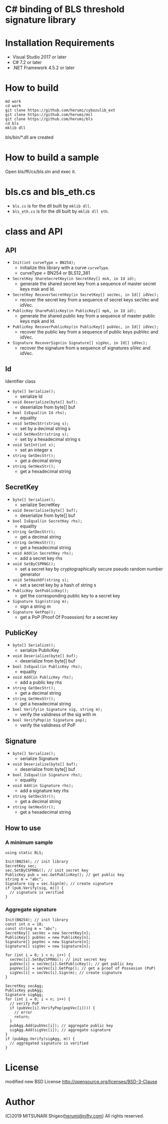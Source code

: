 # C# binding of BLS threshold signature library

# Installation Requirements

* Visual Studio 2017 or later
* C# 7.2 or later
* .NET Framework 4.5.2 or later

# How to build

```
md work
cd work
git clone https://github.com/herumi/cybozulib_ext
git clone https://github.com/herumi/mcl
git clone https://github.com/herumi/bls
cd bls
mklib dll
```
bls/bin/\*.dll are created

# How to build a sample

Open bls/ffi/cs/bls.sln and exec it.

# bls.cs and bls\_eth.cs

- `bls.cs` is for the dll built by `mklib dll`.
- `bls_eth.cs` is for the dll built by `mklib dll eth`.

# class and API

## API

* `Init(int curveType = BN254);`
    * initialize this library with a curve `curveType`.
    * curveType = BN254 or BLS12\_381
* `SecretKey ShareSecretKey(in SecretKey[] msk, in Id id);`
    * generate the shared secret key from a sequence of master secret keys msk and Id.
* `SecretKey RecoverSecretKey(in SecretKey[] secVec, in Id[] idVec);`
    * recover the secret key from a sequence of secret keys secVec and idVec.
* `PublicKey SharePublicKey(in PublicKey[] mpk, in Id id);`
    * generate the shared public key from a sequence of master public keys mpk and Id.
* `PublicKey RecoverPublicKey(in PublicKey[] pubVec, in Id[] idVec);`
    * recover the public key from a sequence of public keys pubVec and idVec.
* `Signature RecoverSign(in Signature[] sigVec, in Id[] idVec);`
    * recover the signature from a sequence of signatures siVec and idVec.

## Id

Identifier class

* `byte[] Serialize();`
    * serialize Id
* `void Deserialize(byte[] buf);`
    * deserialize from byte[] buf
* `bool IsEqual(in Id rhs);`
    * equality
* `void SetDecStr(string s);`
    * set by a decimal string s
* `void SetHexStr(string s);`
    * set by a hexadecimal string s
* `void SetInt(int x);`
    * set an integer x
* `string GetDecStr();`
    * get a decimal string
* `string GetHexStr();`
    * get a hexadecimal string

## SecretKey

* `byte[] Serialize();`
    * serialize SecretKey
* `void Deserialize(byte[] buf);`
    * deserialize from byte[] buf
* `bool IsEqual(in SecretKey rhs);`
    * equality
* `string GetDecStr();`
    * get a decimal string
* `string GetHexStr();`
    * get a hexadecimal string
* `void Add(in SecretKey rhs);`
    * add a secret key rhs
* `void SetByCSPRNG();`
    * set a secret key by cryptographically secure pseudo random number generator
* `void SetHashOf(string s);`
    * set a secret key by a hash of string s
* `PublicKey GetPublicKey();`
    * get the corresponding public key to a secret key
* `Signature Sign(string m);`
    * sign a string m
* `Signature GetPop();`
    * get a PoP (Proof Of Posession) for a secret key

## PublicKey

* `byte[] Serialize();`
    * serialize PublicKey
* `void Deserialize(byte[] buf);`
    * deserialize from byte[] buf
* `bool IsEqual(in PublicKey rhs);`
    * equality
* `void Add(in PublicKey rhs);`
    * add a public key rhs
* `string GetDecStr();`
    * get a decimal string
* `string GetHexStr();`
    * get a hexadecimal string
* `bool Verify(in Signature sig, string m);`
    * verify the validness of the sig with m
* `bool VerifyPop(in Signature pop);`
    * verify the validness of PoP

## Signature

* `byte[] Serialize();`
    * serialize Signature
* `void Deserialize(byte[] buf);`
    * deserialize from byte[] buf
* `bool IsEqual(in Signature rhs);`
    * equality
* `void Add(in Signature rhs);`
    * add a signature key rhs
* `string GetDecStr();`
    * get a decimal string
* `string GetHexStr();`
    * get a hexadecimal string

## How to use

### A minimum sample

```
using static BLS;

Init(BN254); // init library
SecretKey sec;
sec.SetByCSPRNG(); // init secret key
PublicKey pub = sec.GetPublicKey(); // get public key
string m = "abc";
Signature sig = sec.Sign(m); // create signature
if (pub.Verify(sig, m))) {
  // signature is verified
}
```

### Aggregate signature
```
Init(BN254); // init library
const int n = 10;
const string m = "abc";
SecretKey[] secVec = new SecretKey[n];
PublicKey[] pubVec = new PublicKey[n];
Signature[] popVec = new Signature[n];
Signature[] sigVec = new Signature[n];

for (int i = 0; i < n; i++) {
  secVec[i].SetByCSPRNG(); // init secret key
  pubVec[i] = secVec[i].GetPublicKey(); // get public key
  popVec[i] = secVec[i].GetPop(); // get a proof of Possesion (PoP)
  sigVec[i] = secVec[i].Sign(m); // create signature
}

SecretKey secAgg;
PublicKey pubAgg;
Signature sigAgg;
for (int i = 0; i < n; i++) {
  // verify PoP
  if (pubVec[i].VerifyPop(popVec[i]))) {
    // error
    return;
  }
  pubAgg.Add(pubVec[i]); // aggregate public key
  sigAgg.Add(sigVec[i]); // aggregate signature
}
if (pubAgg.Verify(sigAgg, m)) {
  // aggregated signature is verified
}
```

# License

modified new BSD License
http://opensource.org/licenses/BSD-3-Clause

# Author

(C)2019 MITSUNARI Shigeo(herumi@nifty.com) All rights reserved.
